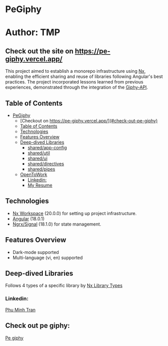 # PeGiphy

# Author: TMP

## Check out the site on https://pe-giphy.vercel.app/

This project aimed to establish a monorepo infrastructure using [Nx](https://nx.dev), enabling the efficient sharing and reuse of libraries following Angular's best practices. The project incorporated lessons learned from previous experiences, demonstrated through the integration of the [Giphy-API](https://developers.giphy.com/).

## Table of Contents

- [PeGiphy](#PeGiphy)
  - [Checkout on https://pe-giphy.vercel.app/](#check-out-pe-giphy)
  - [Table of Contents](#table-of-contents)
  - [Technologies](#technologies)
  - [Features Overview](#features-overview)
  - [Deep-dived Libraries](#deep-dived-libraries)
    - [shared/app-config](#sharedapp-config)
    - [shared/util](#sharedutil)
    - [shared/ui](#sharedui)
    - [shared/directives](#shareddirectives)
    - [shared/pipes](#sharedpipes)
  - [OpenToWork](#opentowork)
    - [Linkedin:](#linkedin)
    - [My Resume](#my-resume)

## Technologies

- [Nx Workspace](https://nx.dev/) (20.0.0) for setting up project infrastructure.
- [Angular](https://angular.io/) (18.0.1)
- [Ngrx/Signal](https://ngrx.io/guide/signals) (18.1.0) for state management.

## Features Overview

- Dark-mode supported
- Multi-language (vi, en) supported

## Deep-dived Libraries

Follows 4 types of a specific library by [Nx Library Types](https://nx.dev/latest/angular/structure/library-types)

### Linkedin:

<a href="https://www.linkedin.com/in/tmp-dev79/" target="_blank">Phu Minh Tran</a>

## Check out pe giphy:

<a href="https://pe-giphy.vercel.app/" target="_blank">Pe giphy</a>
